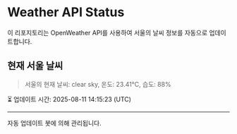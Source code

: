 
# Weather API Status

이 리포지토리는 OpenWeather API를 사용하여 서울의 날씨 정보를 자동으로 업데이트합니다.

## 현재 서울 날씨
> 서울의 현재 날씨: clear sky, 온도: 23.41°C, 습도: 88%

⏳ 업데이트 시간: 2025-08-11 14:15:23 (UTC)

---
자동 업데이트 봇에 의해 관리됩니다.
